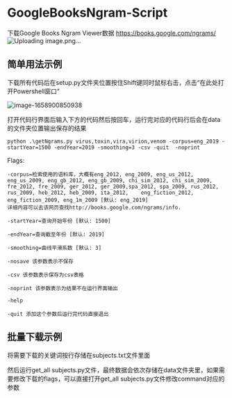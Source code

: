 # GoogleBooksNgram-Script

下载Google Books Ngram Viewer数据
https://books.google.com/ngrams/
![Uploading image.png…]()


## 简单用法示例

下载所有代码后在setup.py文件夹位置按住Shift键同时鼠标右击，点击“在此处打开Powershell窗口”

![image-1658900850938](http://www.chenya.online/upload/2022/07/image-1658900850938.png)

打开代码行界面后输入下方的代码然后按回车，运行完对应的代码行后会在data的文件夹位置输出保存的结果

    python .\getNgrams.py virus,toxin,vira,virion,venom -corpus=eng_2019 -startYear=1500 -endYear=2019 -smoothing=3 -csv -quit  -noprint

Flags:

    -corpus=检索使用的语料库，大概有eng_2012, eng_2009, eng_us_2012, eng_us_2009, eng_gb_2012, eng_gb_2009, chi_sim_2012, chi_sim_2009, fre_2012, fre_2009, ger_2012, ger_2009,spa_2012, spa_2009, rus_2012, rus_2009, heb_2012, heb_2009, ita_2012,	eng_fiction_2012, eng_fiction_2009, eng_1m_2009 [默认: eng_2019]
    详细内容可以去该网页查找http://books.google.com/ngrams/info.
    
    -startYear=查询开始年份 [默认: 1500]
    
    -endYear=查询截至年份 [默认: 2019]
    
    -smoothing=曲线平滑系数 [默认: 3]
    
    -nosave 该参数表示不保存
    
    -csv 该参数表示保存为csv表格
    
    -noprint 该参数表示为结果不在运行界面输出
    
    -help
    
    -quit 添加这个参数后运行完代码直接退出

## 批量下载示例

将需要下载的关键词按行存储在subjects.txt文件里面


然后运行get_all subjects.py文件，最终数据会依次存储在data文件夹里，如果需要修改下载的flags，可以直接打开get_all subjects.py文件修改command对应的参数

